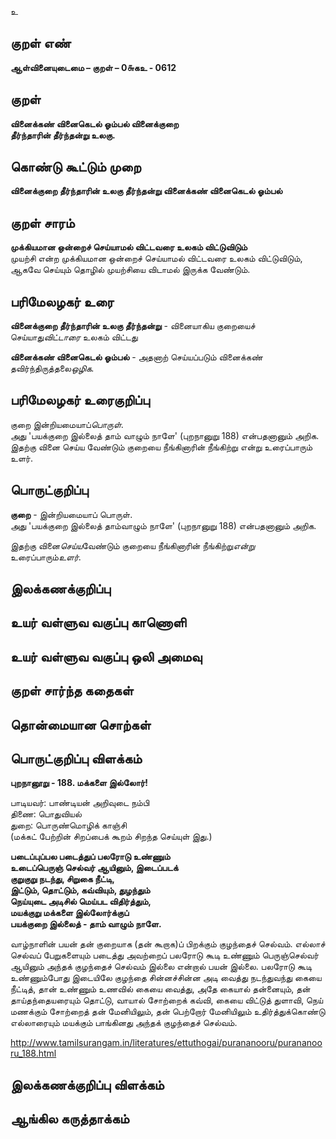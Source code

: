 உ

## குறள் எண் 

**ஆள்வினையுடைமை – குறள் – 0௬கஉ - 0612**  

## குறள் 

**வினைக்கண் வினைகெடல் ஓம்பல் வினைக்குறை  
தீர்ந்தாரின் தீர்ந்தன்று உலகு.**  

## கொண்டு கூட்டும் முறை

**வினைக்குறை தீர்ந்தாரின் உலகு தீர்ந்தன்று வினைக்கண் வினைகெடல் ஓம்பல்**

## குறள் சாரம் 

**முக்கியமான ஒன்றைச் செய்யாமல் விட்டவரை உலகம் விட்டுவிடும்**  
முயற்சி என்ற முக்கியமான ஒன்றைச் செய்யாமல் விட்டவரை உலகம் விட்டுவிடும்,  
ஆகவே செய்யும் தொழில் முயற்சியை விடாமல் இருக்க வேண்டும்.  

## பரிமேலழகர் உரை

**வினைக்குறை தீர்ந்தாரின் உலகு தீர்ந்தன்று** - வினையாகிய குறையைச் செய்யாது*விட்டாரை* உலகம் விட்டது  

**வினைக்கண் வினைகெடல் ஓம்பல்** - அதனாற் செய்யப்படும் வினைக்கண் தவிர்ந்திருத்தலை*ஒழிக*.   

## பரிமேலழகர் உரைகுறிப்பு   

குறை இன்றியமையாப்*பொருள்*.  
அது 'பயக்குறை இல்லைத் தாம் வாழும் நாளே' (புறநானுறு 188) என்பதனானும் அறிக.  
இதற்கு வினை செய்ய வேண்டும் குறையை நீங்கினாரின் நீங்கிற்று என்று உரைப்பாரும் உளர்.  

## பொருட்குறிப்பு 

**குறை** - இன்றியமையாப் பொருள்.  
அது 'பயக்குறை இல்லைத் தாம்வாழும் நாளே' (புறநானுறு 188) என்பதனானும் அறிக.  

இதற்கு வினை*செய்ய*வேண்டும் குறையை நீங்கினாரின் நீங்கிற்று*என்று* உரைப்பாரும்*உளர்*.    

## இலக்கணக்குறிப்பு  


## உயர் வள்ளுவ வகுப்பு காணொளி


## உயர் வள்ளுவ வகுப்பு ஒலி அமைவு 

 
## குறள் சார்ந்த கதைகள் 


## தொன்மையான சொற்கள்


## பொருட்குறிப்பு விளக்கம்

**புறநானூறு - 188. மக்களை இல்லோர்!**

பாடியவர்: பாண்டியன் அறிவுடை நம்பி  
திணை: பொதுவியல்  
துறை: பொருண்மொழிக் காஞ்சி  
(மக்கட் பேற்றின் சிறப்பைக் கூறம் சிறந்த செய்யுள் இது.)  

**படைப்புப்பல படைத்துப் பலரோடு உண்ணும்  
உடைப்பெருஞ் செல்வர் ஆயினும், இடைப்படக்  
குறுகுறு நடந்து, சிறுகை நீட்டி,  
இட்டும், தொட்டும், கவ்வியும், துழந்தும்  
நெய்யுடை அடிசில் மெய்பட விதிர்த்தும்,  	
மயக்குறு மக்களை இல்லோர்க்குப்  
பயக்குறை இல்லைத் - தாம் வாழும் நாளே.**  

வாழ்நாளின் பயன் தன் குறையாக (தன் கூறாக)ப் பிறக்கும் குழந்தைச் செல்வம். எல்லாச் செல்வப் பேறுகளையும் படைத்து அவற்றைப் பலரோடு கூடி உண்ணும் பெருஞ்செல்வர் ஆயினும் அந்தக் குழந்தைச் செல்வம் இல்லை என்றால் பயன் இல்லை. பலரோடு கூடி உண்ணும்போது இடையிலே குழந்தை சின்னச்சின்ன அடி வைத்து நடந்துவந்து கையை நீட்டித், தான் உண்ணும் உணவில் கையை வைத்து, அதே கையால் தன்னையும், தன் தாய்தந்தையரையும் தொட்டு, வாயால் சோற்றைக் கவ்வி, கையை விட்டுத் துளாவி, நெய் மணக்கும் சோற்றைத் தன் மேனியிலும், தன் பெற்றோர் மேனியிலும் உதிர்த்துக்கொண்டு எல்லாரையும் மயக்கும் பாங்கினது அந்தக் குழந்தைச் செல்வம்.  

http://www.tamilsurangam.in/literatures/ettuthogai/purananooru/purananooru_188.html

## இலக்கணக்குறிப்பு விளக்கம்


## ஆங்கில கருத்தாக்கம் 


